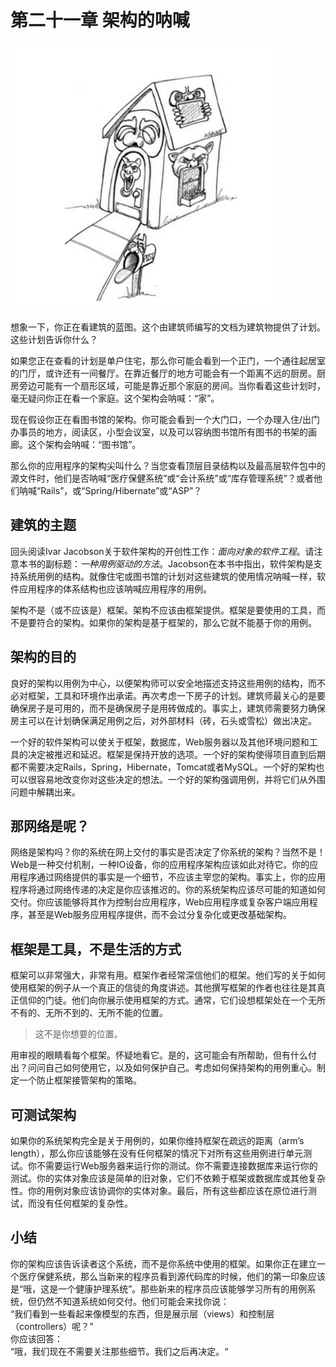 # 第二十一章 架构的呐喊

![](/assets/21/c21.png)

想象一下，你正在看建筑的蓝图。这个由建筑师编写的文档为建筑物提供了计划。这些计划告诉你什么？

如果您正在查看的计划是单户住宅，那么你可能会看到一个正门，一个通往起居室的门厅，或许还有一间餐厅。在靠近餐厅的地方可能会有一个距离不远的厨房。厨房旁边可能有一个扇形区域，可能是靠近那个家庭的房间。当你看着这些计划时，毫无疑问你正在看一个家庭。这个架构会呐喊：“家”。

现在假设你正在看图书馆的架构。你可能会看到一个大门口，一个办理入住/出门办事员的地方，阅读区，小型会议室，以及可以容纳图书馆所有图书的书架的画廊。这个架构会呐喊：“图书馆”。

那么你的应用程序的架构尖叫什么？当您查看顶层目录结构以及最高层软件包中的源文件时，他们是否呐喊“医疗保健系统”或“会计系统”或“库存管理系统”？或者他们呐喊“Rails”，或“Spring/Hibernate”或“ASP”？

## 建筑的主题

回头阅读Ivar Jacobson关于软件架构的开创性工作：_面向对象的软件工程_。请注意本书的副标题：_一种用例驱动的方法_。Jacobson在本书中指出，软件架构是支持系统用例的结构。就像住宅或图书馆的计划对这些建筑的使用情况呐喊一样，软件应用程序的体系结构也应该呐喊应用程序的用例。

架构不是（或不应该是）框架。架构不应该由框架提供。框架是要使用的工具，而不是要符合的架构。如果你的架构是基于框架的，那么它就不能基于你的用例。

## 架构的目的

良好的架构以用例为中心，以便架构师可以安全地描述支持这些用例的结构，而不必对框架，工具和环境作出承诺。再次考虑一下房子的计划。建筑师最关心的是要确保房子是可用的，而不是确保房子是用砖做成的。事实上，建筑师需要努力确保房主可以在计划确保满足用例之后，对外部材料（砖，石头或雪松）做出决定。

一个好的软件架构可以使关于框架，数据库，Web服务器以及其他环境问题和工具的决定被推迟和延迟。框架是保持开放的选项。一个好的架构使得项目直到后期都不需要决定Rails，Spring，Hibernate，Tomcat或者MySQL。一个好的架构也可以很容易地改变你对这些决定的想法。一个好的架构强调用例，并将它们从外围问题中解耦出来。

## 那网络是呢？

网络是架构吗？你的系统在网上交付的事实是否决定了你系统的架构？当然不是！Web是一种交付机制，一种IO设备，你的应用程序架构应该如此对待它。你的应用程序通过网络提供的事实是一个细节，不应该主宰您的架构。事实上，你的应用程序将通过网络传递的决定是你应该推迟的。你的系统架构应该尽可能的知道如何交付。你应该能够将其作为控制台应用程序，Web应用程序或复杂客户端应用程序，甚至是Web服务应用程序提供，而不会过分复杂化或更改基础架构。

## 框架是工具，不是生活的方式

框架可以非常强大，非常有用。框架作者经常深信他们的框架。他们写的关于如何使用框架的例子从一个真正的信徒的角度讲述。其他撰写框架的作者也往往是其真正信仰的门徒。他们向你展示使用框架的方式。通常，它们设想框架处在一个无所不有的、无所不到的、无所不能的位置。

> 这不是你想要的位置。

用审视的眼睛看每个框架。怀疑地看它。是的，这可能会有所帮助，但有什么付出？问问自己如何使用它，以及如何保护自己。考虑如何保持架构的用例重心。制定一个防止框架接管架构的策略。

## 可测试架构

如果你的系统架构完全是关于用例的，如果你维持框架在疏远的距离（arm’s length），那么你应该能够在没有任何框架的情况下对所有这些用例进行单元测试。你不需要运行Web服务器来运行你的测试。你不需要连接数据库来运行你的测试。你的实体对象应该是简单的旧对象，它们不依赖于框架或数据库或其他复杂性。你的用例对象应该协调你的实体对象。最后，所有这些都应该在原位进行测试，而没有任何框架的复杂性。

## 小结

你的架构应该告诉读者这个系统，而不是你系统中使用的框架。如果你正在建立一个医疗保健系统，那么当新来的程序员看到源代码库的时候，他们的第一印象应该是“哦，这是一个健康护理系统”。那些新来的程序员应该能够学习所有的用例系统，但仍然不知道系统如何交付。他们可能会来找你说：  
“我们看到一些看起来像模型的东西，但是展示层（views）和控制层（controllers）呢？”  
你应该回答：  
“哦，我们现在不需要关注那些细节。我们之后再决定。“

